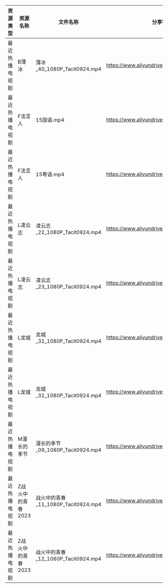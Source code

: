 | 资源类型    | 资源名称        | 文件名称                          | 分享链接                                      | 更新时间       |
| ------- | ----------- | ----------------------------- | ----------------------------------------- | ---------- |
| 最近热播电视剧 | B薄冰         | 薄冰_40_1080P_Tacit0924.mp4     | https://www.aliyundrive.com/s/5C5JKXmg2CZ | 2023-04-29 |
| 最近热播电视剧 | F法言人        | 15国语.mp4                      | https://www.aliyundrive.com/s/cfKPZSp44D8 | 2023-04-29 |
| 最近热播电视剧 | F法言人        | 15粤语.mp4                      | https://www.aliyundrive.com/s/cfKPZSp44D8 | 2023-04-29 |
| 最近热播电视剧 | L凌云志        | 凌云志_22_1080P_Tacit0924.mp4    | https://www.aliyundrive.com/s/FEVCQhpEYaC | 2023-04-29 |
| 最近热播电视剧 | L凌云志        | 凌云志_23_1080P_Tacit0924.mp4    | https://www.aliyundrive.com/s/FEVCQhpEYaC | 2023-04-29 |
| 最近热播电视剧 | L龙城         | 龙城_31_1080P_Tacit0924.mp4     | https://www.aliyundrive.com/s/ZbA8hwP5L1m | 2023-04-29 |
| 最近热播电视剧 | L龙城         | 龙城_32_1080P_Tacit0924.mp4     | https://www.aliyundrive.com/s/ZbA8hwP5L1m | 2023-04-29 |
| 最近热播电视剧 | M漫长的季节      | 漫长的季节_09_1080P_Tacit0924.mp4  | https://www.aliyundrive.com/s/7tqbpDDRNh1 | 2023-04-29 |
| 最近热播电视剧 | Z战火中的青春2023 | 战火中的青春_11_1080P_Tacit0924.mp4 | https://www.aliyundrive.com/s/nBi7cscYEpa | 2023-04-29 |
| 最近热播电视剧 | Z战火中的青春2023 | 战火中的青春_12_1080P_Tacit0924.mp4 | https://www.aliyundrive.com/s/nBi7cscYEpa | 2023-04-29 |
